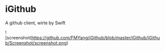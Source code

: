 # iGithub
A github client, wirte by Swift

![screenshot(https://github.com/FMYang/iGithub/blob/master/iGithub/iGithub/Screenshot/screenshot.png)
